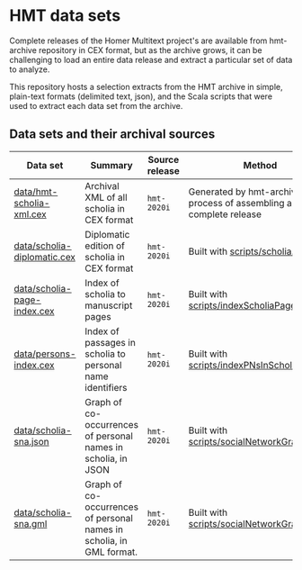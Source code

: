 # HMT data sets

Complete releases of the Homer Multitext project's are available from hmt-archive repository in CEX format, but as the archive grows, it can be challenging to load an entire data release and extract a particular set of data to analyze.

This repository hosts a selection extracts from the HMT archive in simple, plain-text formats (delimited text, json), and the Scala scripts that were used to extract each data set from the archive.


## Data sets and their archival sources

| Data set | Summary | Source release | Method |
| --- | --- | --- | --- |
| [data/hmt-scholia-xml.cex](./data/hmt-scholia-xml.cex) | Archival XML of all scholia in CEX format | `hmt-2020i` | Generated by hmt-archive in process of assembling a complete release |
| [data/scholia-diplomatic.cex](./data/scholia-diplomatic.cex) | Diplomatic edition of scholia in CEX format | `hmt-2020i` |  Built with [scripts/scholia.sc](scripts/scholia.sc) |
| [data/scholia-page-index.cex](./data/scholia-page-index.cex)  | Index of scholia to manuscript pages | `hmt-2020i` | Built with [scripts/indexScholiaPage.sc](scripts/indexScholiaPage.sc) |
| [data/persons-index.cex](./data/persons-index.cex)  | Index of passages in scholia to personal name identifiers | `hmt-2020i` | Built with [scripts/indexPNsInScholia.scala](scripts/indexPNsInScholia.scala) |
| [data/scholia-sna.json](data/scholia-sna.json) | Graph of co-occurrences of personal names in scholia, in JSON | `hmt-2020i` | Built with [scripts/socialNetworkGraph.scala](scripts/socialNetworkGraph.scala) |
| [data/scholia-sna.gml](data/scholia-sna.gml)  | Graph of co-occurrences of personal names in scholia, in GML format. | `hmt-2020i` | Built with [scripts/socialNetworkGraph.scala](scripts/socialNetworkGraph.scala) |
